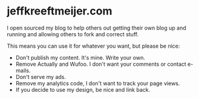 # jeffkreeftmeijer.com

I open sourced my blog to help others out getting their own blog up and running and allowing others to fork and correct stuff.

This means you can use it for whatever you want, but please be nice:

* Don't publish my content. It's mine. Write your own.
* Remove Actually and Wufoo. I don't want your comments or contact e-mails.
* Don't serve my ads.
* Remove my analytics code, I don't want to track your page views.
* If you decide to use my design, be nice and link back.
